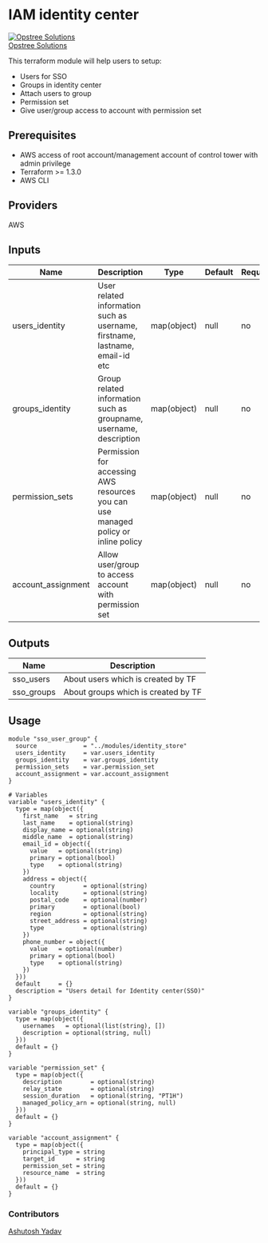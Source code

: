 # IAM identity center
[![Opstree Solutions][opstree_avatar]][opstree_homepage]<br/>[Opstree Solutions][opstree_homepage] 

  [opstree_homepage]: https://opstree.github.io/
  [opstree_avatar]: https://img.cloudposse.com/150x150/https://github.com/opstree.png

This terraform module will help users to setup:
- Users for SSO
- Groups in identity center
- Attach users to group 
- Permission set
- Give user/group access to account with permission set
## Prerequisites
- AWS access of root account/management account of control tower with admin privilege
- Terraform >= 1.3.0
- AWS CLI
## Providers
AWS
## Inputs
| Name | Description | Type | Default | Required |
|-------|----------|------|-----|-----|
|users_identity|User related information such as username, firstname, lastname, email-id etc|map(object)| null | no |
|groups_identity|Group related information such as groupname, username, description | map(object) | null | no
| permission_sets | Permission for accessing AWS resources you can use managed policy or inline policy | map(object) | null | no
|account_assignment|Allow user/group to access account with permission set| map(object)| null | no |

## Outputs
| Name | Description |
|------|-------------|
|sso_users|About users which is created by TF|
|sso_groups| About groups which is created by TF

## Usage
```hcl
module "sso_user_group" {
  source             = "../modules/identity_store"
  users_identity     = var.users_identity
  groups_identity    = var.groups_identity
  permission_sets    = var.permission_set
  account_assignment = var.account_assignment
}

# Variables
variable "users_identity" {
  type = map(object({
    first_name   = string
    last_name    = optional(string)
    display_name = optional(string)
    middle_name  = optional(string)
    email_id = object({
      value   = optional(string)
      primary = optional(bool)
      type    = optional(string)
    })
    address = object({
      country        = optional(string)
      locality       = optional(string)
      postal_code    = optional(number)
      primary        = optional(bool)
      region         = optional(string)
      street_address = optional(string)
      type           = optional(string)
    })
    phone_number = object({
      value   = optional(number)
      primary = optional(bool)
      type    = optional(string)
    })
  }))
  default     = {}
  description = "Users detail for Identity center(SSO)"
}

variable "groups_identity" {
  type = map(object({
    usernames   = optional(list(string), [])
    description = optional(string, null)
  }))
  default = {}
}

variable "permission_set" {
  type = map(object({
    description        = optional(string)
    relay_state        = optional(string)
    session_duration   = optional(string, "PT1H")
    managed_policy_arn = optional(string, null)
  }))
  default = {}
}

variable "account_assignment" {
  type = map(object({
    principal_type = string
    target_id      = string
    permission_set = string
    resource_name  = string
  }))
  default = {}
}
```

### Contributors
[Ashutosh Yadav](https://github.com/ashutoshyadav66)
